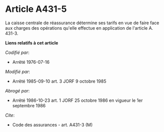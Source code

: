 # Article A431-5

La caisse centrale de réassurance détermine ses tarifs en vue de faire face aux charges des opérations qu'elle effectue en
application de l'article A. 431-3.

**Liens relatifs à cet article**

_Codifié par_:

  - Arrêté 1976-07-16

_Modifié par_:

  - Arrêté 1985-09-10 art. 3 JORF 9 octobre 1985

_Abrogé par_:

  - Arrêté 1986-10-23 art. 1 JORF 25 octobre 1986 en vigueur le 1er septembre 1986

_Cite_:

  - Code des assurances - art. A431-3 (M)
